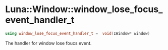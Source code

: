 # Luna::Window::window_lose_focus_event_handler_t

```c++
using window_lose_focus_event_handler_t =  void(IWindow* window)
```

The handler for window lose foucs event. 

